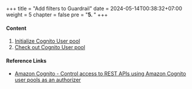 +++
title = "Add filters to Guardrail"
date = 2024-05-14T00:38:32+07:00
weight = 5
chapter = false
pre = "<b>5. </b>"
+++

#### Content

1. [Initialize Cognito User pool](1-create-userpool)
2. [Check out Cognito User pool](2-test-userpool)

#### Reference Links

- [Amazon Cognito - Control access to REST APIs using Amazon Cognito user pools as an authorizer](https://docs.aws.amazon.com/apigateway/latest/developerguide/apigateway-integrate-with-cognito.html)
